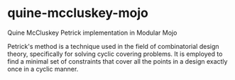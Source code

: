 # quine-mccluskey-mojo
Quine McCluskey Petrick implementation in Modular Mojo




Petrick's method is a technique used in the field of combinatorial design theory, specifically for solving cyclic covering problems. It is employed to find a minimal set of constraints that cover all the points in a design exactly once in a cyclic manner.